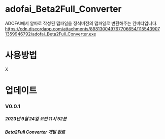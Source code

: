 # adofai_Beta2Full_Converter
ADOFAI에서 알파로 작성된 맵파일을 정식버전의 맵파일로 변환해주는 컨버터입니다.
https://cdn.discordapp.com/attachments/898130049767706654/1155439071359946792/adofai_Beta2Full_Converter.exe

# 사용방법
X

# 업데이트
### V0.0.1
##### 2023년 9월 24일 오전 11시 52분
##### Beta2Full Converter 개발 완료

